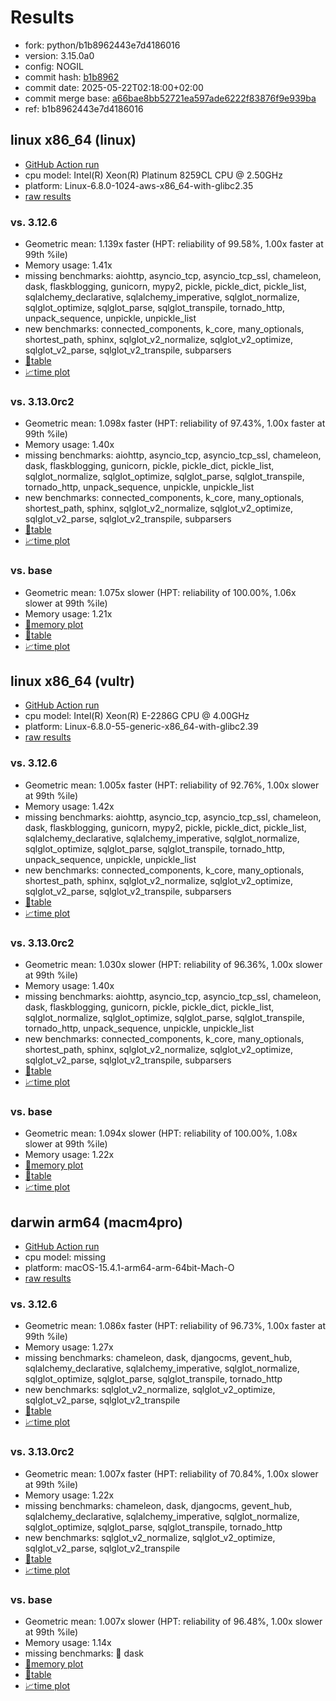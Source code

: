 # Results

- fork: python/b1b8962443e7d4186016
- version: 3.15.0a0
- config: NOGIL
- commit hash: [b1b8962](https://github.com/python/cpython/commit/b1b8962)
- commit date: 2025-05-22T02:18:00+02:00
- commit merge base: [a66bae8bb52721ea597ade6222f83876f9e939ba](https://github.com/python/cpython/commit/a66bae8bb52721ea597ade6222f83876f9e939ba)
- ref: b1b8962443e7d4186016

## linux x86_64 (linux)

- [GitHub Action run](https://github.com/facebookexperimental/free-threading-benchmarking/actions/runs/15175275242)
- cpu model: Intel(R) Xeon(R) Platinum 8259CL CPU @ 2.50GHz
- platform: Linux-6.8.0-1024-aws-x86_64-with-glibc2.35
- [raw results](bm-20250522-linux-x86_64-python-b1b8962443e7d4186016-3.15.0a0-b1b8962.json)

### vs. 3.12.6

- Geometric mean: 1.139x faster (HPT: reliability of 99.58%, 1.00x faster at 99th %ile)
- Memory usage: 1.41x
- missing benchmarks: aiohttp, asyncio_tcp, asyncio_tcp_ssl, chameleon, dask, flaskblogging, gunicorn, mypy2, pickle, pickle_dict, pickle_list, sqlalchemy_declarative, sqlalchemy_imperative, sqlglot_normalize, sqlglot_optimize, sqlglot_parse, sqlglot_transpile, tornado_http, unpack_sequence, unpickle, unpickle_list
- new benchmarks: connected_components, k_core, many_optionals, shortest_path, sphinx, sqlglot_v2_normalize, sqlglot_v2_optimize, sqlglot_v2_parse, sqlglot_v2_transpile, subparsers
- [📄table](bm-20250522-linux-x86_64-python-b1b8962443e7d4186016-3.15.0a0-b1b8962-vs-3.12.6.md)
- [📈time plot](bm-20250522-linux-x86_64-python-b1b8962443e7d4186016-3.15.0a0-b1b8962-vs-3.12.6.svg)

### vs. 3.13.0rc2

- Geometric mean: 1.098x faster (HPT: reliability of 97.43%, 1.00x faster at 99th %ile)
- Memory usage: 1.40x
- missing benchmarks: aiohttp, asyncio_tcp, asyncio_tcp_ssl, chameleon, dask, flaskblogging, gunicorn, pickle, pickle_dict, pickle_list, sqlglot_normalize, sqlglot_optimize, sqlglot_parse, sqlglot_transpile, tornado_http, unpack_sequence, unpickle, unpickle_list
- new benchmarks: connected_components, k_core, many_optionals, shortest_path, sphinx, sqlglot_v2_normalize, sqlglot_v2_optimize, sqlglot_v2_parse, sqlglot_v2_transpile, subparsers
- [📄table](bm-20250522-linux-x86_64-python-b1b8962443e7d4186016-3.15.0a0-b1b8962-vs-3.13.0rc2.md)
- [📈time plot](bm-20250522-linux-x86_64-python-b1b8962443e7d4186016-3.15.0a0-b1b8962-vs-3.13.0rc2.svg)

### vs. base

- Geometric mean: 1.075x slower (HPT: reliability of 100.00%, 1.06x slower at 99th %ile)
- Memory usage: 1.21x
- [🧠memory plot](bm-20250522-linux-x86_64-python-b1b8962443e7d4186016-3.15.0a0-b1b8962-vs-base-mem.svg)
- [📄table](bm-20250522-linux-x86_64-python-b1b8962443e7d4186016-3.15.0a0-b1b8962-vs-base.md)
- [📈time plot](bm-20250522-linux-x86_64-python-b1b8962443e7d4186016-3.15.0a0-b1b8962-vs-base.svg)

## linux x86_64 (vultr)

- [GitHub Action run](https://github.com/facebookexperimental/free-threading-benchmarking/actions/runs/15175275242)
- cpu model: Intel(R) Xeon(R) E-2286G CPU @ 4.00GHz
- platform: Linux-6.8.0-55-generic-x86_64-with-glibc2.39
- [raw results](bm-20250522-vultr-x86_64-python-b1b8962443e7d4186016-3.15.0a0-b1b8962.json)

### vs. 3.12.6

- Geometric mean: 1.005x faster (HPT: reliability of 92.76%, 1.00x slower at 99th %ile)
- Memory usage: 1.42x
- missing benchmarks: aiohttp, asyncio_tcp, asyncio_tcp_ssl, chameleon, dask, flaskblogging, gunicorn, mypy2, pickle, pickle_dict, pickle_list, sqlalchemy_declarative, sqlalchemy_imperative, sqlglot_normalize, sqlglot_optimize, sqlglot_parse, sqlglot_transpile, tornado_http, unpack_sequence, unpickle, unpickle_list
- new benchmarks: connected_components, k_core, many_optionals, shortest_path, sphinx, sqlglot_v2_normalize, sqlglot_v2_optimize, sqlglot_v2_parse, sqlglot_v2_transpile, subparsers
- [📄table](bm-20250522-vultr-x86_64-python-b1b8962443e7d4186016-3.15.0a0-b1b8962-vs-3.12.6.md)
- [📈time plot](bm-20250522-vultr-x86_64-python-b1b8962443e7d4186016-3.15.0a0-b1b8962-vs-3.12.6.svg)

### vs. 3.13.0rc2

- Geometric mean: 1.030x slower (HPT: reliability of 96.36%, 1.00x slower at 99th %ile)
- Memory usage: 1.40x
- missing benchmarks: aiohttp, asyncio_tcp, asyncio_tcp_ssl, chameleon, dask, flaskblogging, gunicorn, pickle, pickle_dict, pickle_list, sqlglot_normalize, sqlglot_optimize, sqlglot_parse, sqlglot_transpile, tornado_http, unpack_sequence, unpickle, unpickle_list
- new benchmarks: connected_components, k_core, many_optionals, shortest_path, sphinx, sqlglot_v2_normalize, sqlglot_v2_optimize, sqlglot_v2_parse, sqlglot_v2_transpile, subparsers
- [📄table](bm-20250522-vultr-x86_64-python-b1b8962443e7d4186016-3.15.0a0-b1b8962-vs-3.13.0rc2.md)
- [📈time plot](bm-20250522-vultr-x86_64-python-b1b8962443e7d4186016-3.15.0a0-b1b8962-vs-3.13.0rc2.svg)

### vs. base

- Geometric mean: 1.094x slower (HPT: reliability of 100.00%, 1.08x slower at 99th %ile)
- Memory usage: 1.22x
- [🧠memory plot](bm-20250522-vultr-x86_64-python-b1b8962443e7d4186016-3.15.0a0-b1b8962-vs-base-mem.svg)
- [📄table](bm-20250522-vultr-x86_64-python-b1b8962443e7d4186016-3.15.0a0-b1b8962-vs-base.md)
- [📈time plot](bm-20250522-vultr-x86_64-python-b1b8962443e7d4186016-3.15.0a0-b1b8962-vs-base.svg)

## darwin arm64 (macm4pro)

- [GitHub Action run](https://github.com/facebookexperimental/free-threading-benchmarking/actions/runs/15175275242)
- cpu model: missing
- platform: macOS-15.4.1-arm64-arm-64bit-Mach-O
- [raw results](bm-20250522-macm4pro-arm64-python-b1b8962443e7d4186016-3.15.0a0-b1b8962.json)

### vs. 3.12.6

- Geometric mean: 1.086x faster (HPT: reliability of 96.73%, 1.00x faster at 99th %ile)
- Memory usage: 1.27x
- missing benchmarks: chameleon, dask, djangocms, gevent_hub, sqlalchemy_declarative, sqlalchemy_imperative, sqlglot_normalize, sqlglot_optimize, sqlglot_parse, sqlglot_transpile, tornado_http
- new benchmarks: sqlglot_v2_normalize, sqlglot_v2_optimize, sqlglot_v2_parse, sqlglot_v2_transpile
- [📄table](bm-20250522-macm4pro-arm64-python-b1b8962443e7d4186016-3.15.0a0-b1b8962-vs-3.12.6.md)
- [📈time plot](bm-20250522-macm4pro-arm64-python-b1b8962443e7d4186016-3.15.0a0-b1b8962-vs-3.12.6.svg)

### vs. 3.13.0rc2

- Geometric mean: 1.007x faster (HPT: reliability of 70.84%, 1.00x slower at 99th %ile)
- Memory usage: 1.22x
- missing benchmarks: chameleon, dask, djangocms, gevent_hub, sqlalchemy_declarative, sqlalchemy_imperative, sqlglot_normalize, sqlglot_optimize, sqlglot_parse, sqlglot_transpile, tornado_http
- new benchmarks: sqlglot_v2_normalize, sqlglot_v2_optimize, sqlglot_v2_parse, sqlglot_v2_transpile
- [📄table](bm-20250522-macm4pro-arm64-python-b1b8962443e7d4186016-3.15.0a0-b1b8962-vs-3.13.0rc2.md)
- [📈time plot](bm-20250522-macm4pro-arm64-python-b1b8962443e7d4186016-3.15.0a0-b1b8962-vs-3.13.0rc2.svg)

### vs. base

- Geometric mean: 1.007x slower (HPT: reliability of 96.48%, 1.00x slower at 99th %ile)
- Memory usage: 1.14x
- missing benchmarks: 🔴 dask
- [🧠memory plot](bm-20250522-macm4pro-arm64-python-b1b8962443e7d4186016-3.15.0a0-b1b8962-vs-base-mem.svg)
- [📄table](bm-20250522-macm4pro-arm64-python-b1b8962443e7d4186016-3.15.0a0-b1b8962-vs-base.md)
- [📈time plot](bm-20250522-macm4pro-arm64-python-b1b8962443e7d4186016-3.15.0a0-b1b8962-vs-base.svg)

